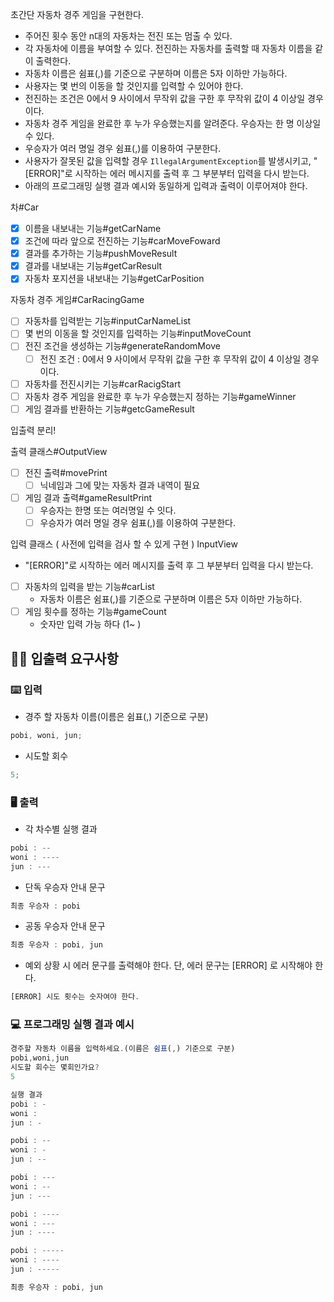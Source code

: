 초간단 자동차 경주 게임을 구현한다.

- 주어진 횟수 동안 n대의 자동차는 전진 또는 멈출 수 있다.
- 각 자동차에 이름을 부여할 수 있다. 전진하는 자동차를 출력할 때 자동차 이름을 같이 출력한다.
- 자동차 이름은 쉼표(,)를 기준으로 구분하며 이름은 5자 이하만 가능하다.
- 사용자는 몇 번의 이동을 할 것인지를 입력할 수 있어야 한다.
- 전진하는 조건은 0에서 9 사이에서 무작위 값을 구한 후 무작위 값이 4 이상일 경우이다.
- 자동차 경주 게임을 완료한 후 누가 우승했는지를 알려준다. 우승자는 한 명 이상일 수 있다.
- 우승자가 여러 명일 경우 쉼표(,)를 이용하여 구분한다.
- 사용자가 잘못된 값을 입력할 경우 `IllegalArgumentException`를 발생시키고, "[ERROR]"로 시작하는 에러 메시지를 출력 후 그 부분부터 입력을 다시 받는다.
- 아래의 프로그래밍 실행 결과 예시와 동일하게 입력과 출력이 이루어져야 한다.

차#Car

- [x] 이름을 내보내는 기능#getCarName
- [x] 조건에 따라 앞으로 전진하는 기능#carMoveFoward
- [x] 결과를 추가하는 기능#pushMoveResult
- [x] 결과를 내보내는 기능#getCarResult
- [x] 자동차 포지션을 내보내는 기능#getCarPosition

자동차 경주 게임#CarRacingGame

- [ ] 자동차를 입력받는 기능#inputCarNameList
- [ ] 몇 번의 이동을 할 것인지를 입력하는 기능#inputMoveCount
- [ ] 전진 조건을 생성하는 기능#generateRandomMove
  - [ ] 전진 조건 : 0에서 9 사이에서 무작위 값을 구한 후 무작위 값이 4 이상일 경우이다.
- [ ] 자동차를 전진시키는 기능#carRacigStart
- [ ] 자동차 경주 게임을 완료한 후 누가 우승했는지 정하는 기능#gameWinner
- [ ] 게임 결과를 반환하는 기능#getcGameResult

입출력 분리!

출력 클래스#OutputView

- [ ] 전진 출력#movePrint
  - [ ] 닉네임과 그에 맞는 자동차 결과 내역이 필요
- [ ] 게임 결과 출력#gameResultPrint
  - [ ] 우승자는 한명 또는 여러명일 수 잇다.
  - [ ] 우승자가 여러 명일 경우 쉼표(,)를 이용하여 구분한다.

입력 클래스 ( 사전에 입력을 검사 할 수 있게 구현 ) InputView

- "[ERROR]"로 시작하는 에러 메시지를 출력 후 그 부분부터 입력을 다시 받는다.
- [ ] 자동차의 입력을 받는 기능#carList
  - 자동차 이름은 쉼표(,)를 기준으로 구분하며 이름은 5자 이하만 가능하다.
- [ ] 게임 횟수를 정하는 기능#gameCount
  - 숫자만 입력 가능 하다 (1~ )

## ✍🏻 입출력 요구사항

### ⌨️ 입력

- 경주 할 자동차 이름(이름은 쉼표(,) 기준으로 구분)

```jsx
pobi, woni, jun;
```

- 시도할 회수

```jsx
5;
```

### 🖥 출력

- 각 차수별 실행 결과

```jsx
pobi : --
woni : ----
jun : ---
```

- 단독 우승자 안내 문구

```jsx
최종 우승자 : pobi
```

- 공동 우승자 안내 문구

```jsx
최종 우승자 : pobi, jun
```

- 예외 상황 시 에러 문구를 출력해야 한다. 단, 에러 문구는 [ERROR] 로 시작해야 한다.

```jsx
[ERROR] 시도 횟수는 숫자여야 한다.
```

### 💻 프로그래밍 실행 결과 예시

```jsx
경주할 자동차 이름을 입력하세요.(이름은 쉼표(,) 기준으로 구분)
pobi,woni,jun
시도할 회수는 몇회인가요?
5

실행 결과
pobi : -
woni :
jun : -

pobi : --
woni : -
jun : --

pobi : ---
woni : --
jun : ---

pobi : ----
woni : ---
jun : ----

pobi : -----
woni : ----
jun : -----

최종 우승자 : pobi, jun
```
